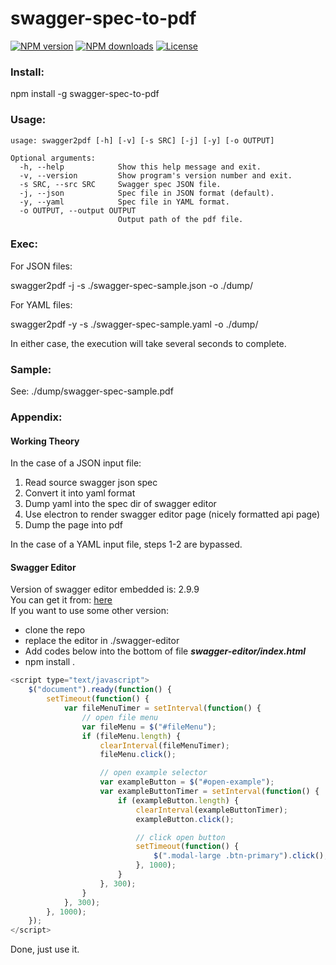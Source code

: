 # swagger-spec-to-pdf

[![NPM version](https://img.shields.io/npm/v/swagger-spec-to-pdf.svg?style=flat)](https://npmjs.org/package/swagger-spec-to-pdf) [![NPM downloads](https://img.shields.io/npm/dm/localeval.svg?maxAge=2592000)](https://npmjs.org/package/swagger-spec-to-pdf) [![License](https://img.shields.io/npm/l/express.svg?maxAge=2592000)](https://npmjs.org/package/swagger-spec-to-pdf)

### Install:
npm install -g swagger-spec-to-pdf

### Usage:

    usage: swagger2pdf [-h] [-v] [-s SRC] [-j] [-y] [-o OUTPUT]

    Optional arguments:
      -h, --help            Show this help message and exit.
      -v, --version         Show program's version number and exit.
      -s SRC, --src SRC     Swagger spec JSON file.
      -j, --json            Spec file in JSON format (default).
      -y, --yaml            Spec file in YAML format.
      -o OUTPUT, --output OUTPUT
                            Output path of the pdf file.

### Exec:

For JSON files:

swagger2pdf -j -s ./swagger-spec-sample.json -o ./dump/

For YAML files:

swagger2pdf -y -s ./swagger-spec-sample.yaml -o ./dump/

In either case, the execution will take several seconds to complete.

### Sample:
See: ./dump/swagger-spec-sample.pdf

### Appendix:
#### Working Theory

In the case of a JSON input file:

1. Read source swagger json spec
2. Convert it into yaml format
3. Dump yaml into the spec dir of swagger editor
4. Use electron to render swagger editor page (nicely formatted api page)
5. Dump the page into pdf

In the case of a YAML input file, steps 1-2 are bypassed.

#### Swagger Editor
Version of swagger editor embedded is: 2.9.9   
You can get it from: [here](https://github.com/swagger-api/swagger-editor)   
If you want to use some other version:

* clone the repo
* replace the editor in ./swagger-editor
* Add codes below into the bottom of file ***swagger-editor/index.html***
* npm install .

```javascript
<script type="text/javascript">
    $("document").ready(function() {
        setTimeout(function() {
            var fileMenuTimer = setInterval(function() {
                // open file menu
                var fileMenu = $("#fileMenu");
                if (fileMenu.length) {
                    clearInterval(fileMenuTimer);
                    fileMenu.click();

                    // open example selector
                    var exampleButton = $("#open-example");
                    var exampleButtonTimer = setInterval(function() {
                        if (exampleButton.length) {
                            clearInterval(exampleButtonTimer);
                            exampleButton.click();

                            // click open button
                            setTimeout(function() {
                                $(".modal-large .btn-primary").click();
                            }, 1000);
                        }
                    }, 300);
                }
            }, 300);
        }, 1000);
    });
</script>
```

Done, just use it.
